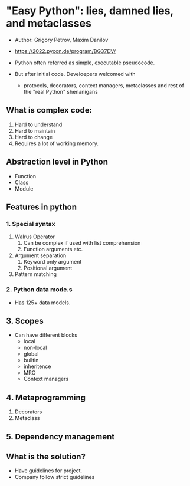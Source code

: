# "Easy Python": lies, damned lies, and metaclasses

- Author: Grigory Petrov, Maxim Danilov
- https://2022.pycon.de/program/BG37DV/



- Python often referred as simple, executable pseudocode.
- But after initial code. Develoepers welcomed with
  - protocols, decorators, context managers, metaclasses and rest of the "real Python" shenanigans



## What is complex code:

1. Hard to understand
2. Hard to maintain
3. Hard to change
4. Requires a lot of working memory.



## Abstraction level in Python

- Function
- Class
- Module



## Features in python

### 1. Special syntax

1. Walrus Operator
   1. Can be complex if used with list comprehension
   2. Function arguments etc.
2. Argument separation
   1. Keyword only argument
   2. Positional argument
3. Pattern matching



### 2. Python data mode.s

- Has 125+ data models.

## 3. Scopes

- Can have different blocks 
  - local
  - non-local
  - global
  - builtin
  - inheritence
  - MRO
  - Context managers

## 4. Metaprogramming

1. Decorators
2. Metaclass



## 5. Dependency management



## What is the solution?

- Have guidelines for project.
- Company follow strict guidelines